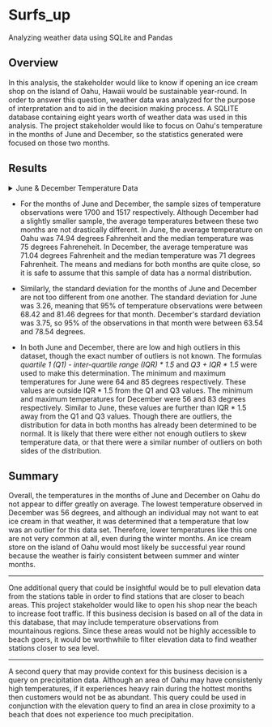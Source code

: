 # Surfs_up
Analyzing weather data using SQLite and Pandas

## Overview
In this analysis, the stakeholder would like to know if opening an ice cream shop on the island of Oahu, Hawaii would be sustainable year-round.  In order to answer this question, weather data was analyzed for the purpose of interpretation and to aid in the decision making process.  A SQLITE database containing eight years worth of weather data was used in this analysis.  The project stakeholder would like to focus on Oahu's temperature in the months of June and December, so the statistics generated were focused on those two months.

## Results

<details><summary>June & December Temperature Data</summary>                                                  
<p>                                                                                  
                                                                                     
![june_stats](https://github.com/Mots94/Surfs_up/blob/main/Resources/june_stats.PNG) ![dec_stats](https://github.com/Mots94/Surfs_up/blob/main/Resources/dec_stats.PNG)

</p>
</details>

* For the months of June and December, the sample sizes of temperature observations were 1700 and 1517 respectively.  Although December had a slightly smaller sample, the average temperatures between these two months are not drastically different.  In June, the average temperature on Oahu was 74.94 degrees Fahrenheit and the median temperature was 75 degrees Fahreneheit.  In December, the average temperature was 71.04 degrees Fahrenheit and the median temperature was 71 degrees Fahrenheit.  The means and medians for both months are quite close, so it is safe to assume that this sample of data has a normal distribution. 

* Similarly, the standard deviation for the months of June and December are not too different from one another.  The standard deviation for June was 3.26, meaning that 95% of temperature observations were between 68.42 and 81.46 degrees for that month.  December's stardard deviation was 3.75, so 95% of the observations in that month were between 63.54 and 78.54 degrees.

* In both June and December, there are low and high outliers in this dataset, though the exact number of outliers is not known.  The formulas *quartile 1 (Q1) - inter-quartile range (IQR) * 1.5* and *Q3 + IQR * 1.5* were used to make this determination.  The minimum and maximum temperatures for June were 64 and 85 degrees respectively.  These values are outside IQR * 1.5 from the Q1 and Q3 values.  The minimum and maximum temperatures for December were 56 and 83 degrees respectively.  Similar to June, these values are further than IQR * 1.5 away from the Q1 and Q3 values.  Though there are outliers, the distribution for data in both months has already been determined to be normal.  It is likely that there were either not enough outliers to skew temperature data, or that there were a similar number of outliers on both sides of the distribution.

## Summary
Overall, the temperatures in the months of June and December on Oahu do not appear to differ greatly on average.  The lowest temperature observed in December was 56 degrees, and although an individual may not want to eat ice cream in that weather, it was determined that a temperature that low was an outlier for this data set.  Therefore, lower temperatures like this one are not very common at all, even during the winter months. An ice cream store on the island of Oahu would most likely be successful year round because the weather is fairly consistent between summer and winter months.  

---
One additional query that could be insightful would be to pull elevation data from the stations table in order to find stations that are closer to beach areas.  This project stakeholder would like to open his shop near the beach to increase foot traffic.  If this business decision is based on all of the data in this database, that may include temperature observations from mountainous regions.  Since these areas would not be highly accessible to beach goers, it would be worthwhile to filter elevation data to find weather stations closer to sea level.

---
A second query that may provide context for this business decision is a query on precipitation data.  Although an area of Oahu may have consistenly high temperatures, if it experiences heavy rain during the hottest months then customers would not be as abundant.  This query could be used in conjunction with the elevation query to find an area in close proximity to a beach that does not experience too much precipitation.
